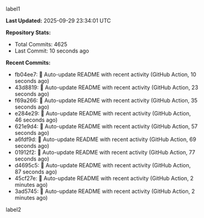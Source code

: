 
label1 
<!-- ACTIVITY_START -->
**Last Updated:** 2025-09-29 23:34:01 UTC

**Repository Stats:**
- Total Commits: 4625
- Last Commit: 10 seconds ago

**Recent Commits:**
- fb04ee7: 🤖 Auto-update README with recent activity (GitHub Action, 10 seconds ago)
- 43d8819: 🤖 Auto-update README with recent activity (GitHub Action, 23 seconds ago)
- f69a266: 🤖 Auto-update README with recent activity (GitHub Action, 35 seconds ago)
- e284e29: 🤖 Auto-update README with recent activity (GitHub Action, 46 seconds ago)
- 621e9d4: 🤖 Auto-update README with recent activity (GitHub Action, 57 seconds ago)
- a6fdf9d: 🤖 Auto-update README with recent activity (GitHub Action, 69 seconds ago)
- 01912f2: 🤖 Auto-update README with recent activity (GitHub Action, 77 seconds ago)
- d4695c5: 🤖 Auto-update README with recent activity (GitHub Action, 87 seconds ago)
- 45cf27e: 🤖 Auto-update README with recent activity (GitHub Action, 2 minutes ago)
- 3ad5745: 🤖 Auto-update README with recent activity (GitHub Action, 2 minutes ago)
<!-- ACTIVITY_END -->

label2
